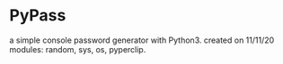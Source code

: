 # PyPass
a simple console password generator with Python3.
created on 11/11/20
modules: random, sys, os, pyperclip.
